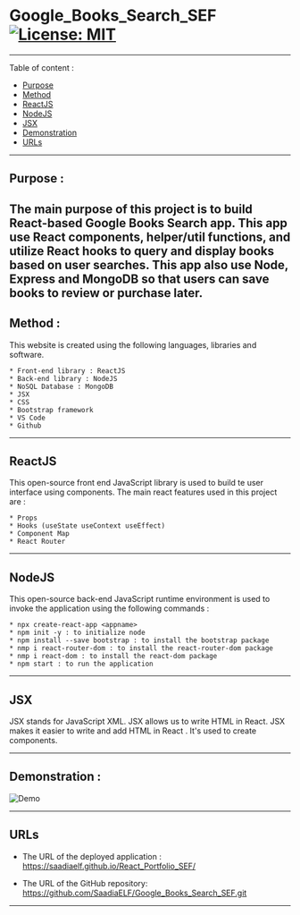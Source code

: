 # Google_Books_Search_SEF [![License: MIT](https://img.shields.io/badge/License-MIT-yellow.svg)](https://opensource.org/licenses/MIT)
-----------------------------------------------------------------------------------------------------------------------
Table of content :

* [Purpose](#Purpose)
* [Method](#Method)
* [ReactJS](#ReactJs)
* [NodeJS](#NodeJS)
* [JSX](#JSX)
* [Demonstration](#Demonstration)
* [URLs](#URLs) 

-----------------------------------------------------------------------------------------------------------------------

## Purpose :

The main purpose of this project is to build React-based Google Books Search app. This app use React components, helper/util functions, and utilize React hooks to query and display books based on user searches. This app also use Node, Express and MongoDB so that users can save books to review or purchase later.
-----------------------------------------------------------------------------------------------------------------------

## Method : 

This website is created using the following languages, libraries and software.

    * Front-end library : ReactJS
    * Back-end library : NodeJS
    * NoSQL Database : MongoDB
    * JSX
    * CSS 
    * Bootstrap framework
    * VS Code
    * Github
   

-----------------------------------------------------------------------------------------------------------------------
## ReactJS
    
This open-source front end JavaScript library is used to build te user interface using components. The main react features used in this project are :

    * Props
    * Hooks (useState useContext useEffect)
    * Component Map
    * React Router
    
-----------------------------------------------------------------------------------------------------------------------

## NodeJS
    
This open-source back-end JavaScript runtime environment is used to invoke the application using the following commands :

    * npx create-react-app <appname>
    * npm init -y : to initialize node
    * npm install --save bootstrap : to install the bootstrap package
    * nmp i react-router-dom : to install the react-router-dom package
    * nmp i react-dom : to install the react-dom package
    * npm start : to run the application
    
-----------------------------------------------------------------------------------------------------------------------

## JSX

JSX stands for JavaScript XML. JSX allows us to write HTML in React. JSX makes it easier to write and add HTML in React . It's used to create components.

-----------------------------------------------------------------------------------------------------------------------


## Demonstration :

![Demo](./public/Demo.gif)

-----------------------------------------------------------------------------------------------------------------------

## URLs

* The URL of the deployed application : https://saadiaelf.github.io/React_Portfolio_SEF/

* The URL of the GitHub repository: https://github.com/SaadiaELF/Google_Books_Search_SEF.git

-----------------------------------------------------------------------------------------------------------------------

